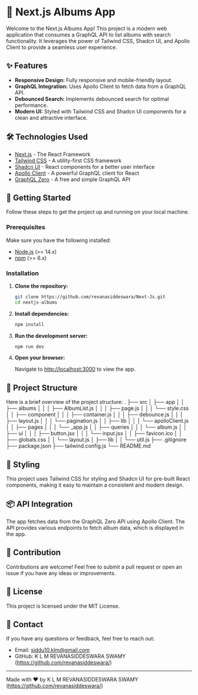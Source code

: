 # 🎵 Next.js Albums App

Welcome to the Next.js Albums App! This project is a modern web application that consumes a GraphQL API to list albums with search functionality. It leverages the power of Tailwind CSS, Shadcn UI, and Apollo Client to provide a seamless user experience.

## ✨ Features

- **Responsive Design:** Fully responsive and mobile-friendly layout.
- **GraphQL Integration:** Uses Apollo Client to fetch data from a GraphQL API.
- **Debounced Search:** Implements debounced search for optimal performance.
- **Modern UI:** Styled with Tailwind CSS and Shadcn UI components for a clean and attractive interface.

## 🛠 Technologies Used

- [Next.js](https://nextjs.org/) - The React Framework
- [Tailwind CSS](https://tailwindcss.com/) - A utility-first CSS framework
- [Shadcn UI](https://ui.shadcn.com/) - React components for a better user interface
- [Apollo Client](https://www.apollographql.com/docs/react/) - A powerful GraphQL client for React
- [GraphQL Zero](https://graphqlzero.almansi.me/) - A free and simple GraphQL API

## 🚀 Getting Started

Follow these steps to get the project up and running on your local machine.

### Prerequisites

Make sure you have the following installed:
- [Node.js](https://nodejs.org/) (>= 14.x)
- [npm](https://www.npmjs.com/) (>= 6.x)

### Installation

1. **Clone the repository:**

    ```bash
    git clone https://github.com/revanasiddeswara/Next-Js.git
    cd nextjs-albums
    ```

2. **Install dependencies:**

    ```bash
    npm install
    ```

3. **Run the development server:**

    ```bash
    npm run dev
    ```

4. **Open your browser:**

    Navigate to [http://localhost:3000](http://localhost:3000) to view the app.

## 📁 Project Structure

Here is a brief overview of the project structure:
.
├── src
│   ├── app
│   │   ├── albums
│   │   │   ├── AlbumList.js
│   │   │   ├── page.js
│   │   │   └── style.css
│   │   ├── component
│   │   │   ├── container.js
│   │   │   ├── debounce.js
│   │   │   ├── layout.js
│   │   │   └── pagination.js
│   │   ├── lib
│   │   │   └── apolloClient.js
│   │   ├── pages
│   │   │   └── _app.js
│   │   ├── queries
│   │   │   └── album.js
│   │   ├── ui
│   │   │   ├── button.jsx
│   │   │   └── input.jsx
│   │   ├── favicon.ico
│   │   ├── globals.css
│   │   └── layout.js
│   ├── lib
│   │   └── util.js
├── .gitignore
├── package.json
├── tailwind.config.js
└── README.md

## 🎨 Styling

This project uses Tailwind CSS for styling and Shadcn UI for pre-built React components, making it easy to maintain a consistent and modern design.

## 📦 API Integration

The app fetches data from the GraphQL Zero API using Apollo Client. The API provides various endpoints to fetch album data, which is displayed in the app.

## 🎉 Contribution

Contributions are welcome! Feel free to submit a pull request or open an issue if you have any ideas or improvements.

## 📄 License

This project is licensed under the MIT License.

## 📧 Contact

If you have any questions or feedback, feel free to reach out:

- Email: siddu10.klm@gmail.com
- GitHub: K L M REVANASIDDESWARA SWAMY (https://github.com/revanasiddeswara/)

---

Made with ❤️ by K L M REVANASIDDESWARA SWAMY (https://github.com/revanasiddeswara/)